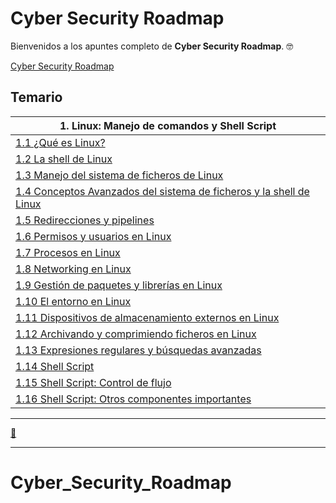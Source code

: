 # **Cyber Security Roadmap**

Bienvenidos a los apuntes completo de **Cyber Security Roadmap**.
🤓

[Cyber Security Roadmap](https://roadmap.sh/cyber-security)

## **Temario**

| **1. Linux: Manejo de comandos y Shell Script**                                                                                                                                           |
| ----------------------------------------------------------------------------------------------------------------------------------------------------------------------------------------- |
| [1.1 ¿Qué es Linux?](./1_Linux_Manejo_de_comandos_y_Shell_Script/1_1_Que_es_Linux.md)                                                                                                     |
| [1.2 La shell de Linux](./1_Linux_Manejo_de_comandos_y_Shell_Script/1_2_La_shell_de_Linux.md)                                                                                             |
| [1.3 Manejo del sistema de ficheros de Linux](./1_Linux_Manejo_de_comandos_y_Shell_Script/1_3_Manejo_del_sistema_de_ficheros_de_Linux.md)                                                 |
| [1.4 Conceptos Avanzados del sistema de ficheros y la shell de Linux](./1_Linux_Manejo_de_comandos_y_Shell_Script/1_4_Conceptos_Avanzados_del_sistema_de_ficheros_y_la_shell_de_Linux.md) |
| [1.5 Redirecciones y pipelines](./1_Linux_Manejo_de_comandos_y_Shell_Script/1_5_Redirecciones_y_pipelines.md)                                                                             |
| [1.6 Permisos y usuarios en Linux](./1_Linux_Manejo_de_comandos_y_Shell_Script/1_6_Permisos_y_usuarios_en_Linux.md)                                                                       |
| [1.7 Procesos en Linux](./1_Linux_Manejo_de_comandos_y_Shell_Script/1_7_Procesos_en_Linux.md)                                                                                             |
| [1.8 Networking en Linux](./1_Linux_Manejo_de_comandos_y_Shell_Script/1_8_Networking_en_Linux.md)                                                                                         |
| [1.9 Gestión de paquetes y librerías en Linux](./1_Linux_Manejo_de_comandos_y_Shell_Script/1_9_Gestion_de_paquetes_y_librerias_en_Linux.md)                                               |
| [1.10 El entorno en Linux](./1_Linux_Manejo_de_comandos_y_Shell_Script/1_10_El_entorno_en_Linux.md)                                                                                       |
| [1.11 Dispositivos de almacenamiento externos en Linux](./1_Linux_Manejo_de_comandos_y_Shell_Script/1_11_Dispositivos_de_almacenamiento_externos_en_Linux.md)                             |
| [1.12 Archivando y comprimiendo ficheros en Linux](./1_Linux_Manejo_de_comandos_y_Shell_Script/1_12_Archivando_y_comprimiendo_ficheros_en_Linux.md)                                       |
| [1.13 Expresiones regulares y búsquedas avanzadas](./1_Linux_Manejo_de_comandos_y_Shell_Script/1_13_Expresiones_regulares_y_busquedas_avanzadas.md)                                       |
| [1.14 Shell Script](./1_Linux_Manejo_de_comandos_y_Shell_Script/1_14_Shell_Script.md)                                                                                                     |
| [1.15 Shell Script: Control de flujo](./1_Linux_Manejo_de_comandos_y_Shell_Script/1_15_Shell_Script_Control_de_flujo.md)                                                                  |
| [1.16 Shell Script: Otros componentes importantes](./1_Linux_Manejo_de_comandos_y_Shell_Script/1_16_Shell_Script_Otros_componentes_importantes.md)                                        |

---

[🔼](#temario)

---

# Cyber_Security_Roadmap

